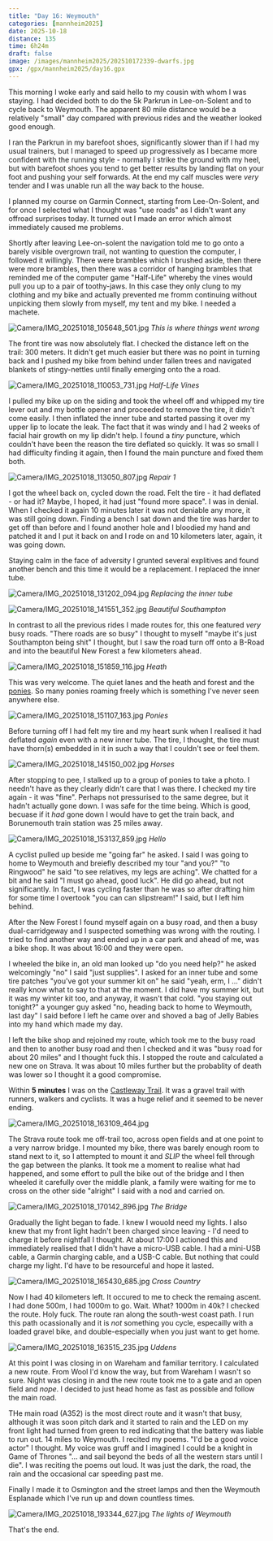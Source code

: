 ```yaml
--- 
title: "Day 16: Weymouth"
categories: [mannheim2025]
date: 2025-10-18
distance: 135
time: 6h24m
draft: false
image: /images/mannheim2025/202510172339-dwarfs.jpg
gpx: /gpx/mannheim2025/day16.gpx
---
```

This morning I woke early and said hello to my cousin with whom I was staying.
I had decided both to do the 5k Parkrun in Lee-on-Solent and to cycle back to
Weymouth. The apparent 80 mile distance would be a relatively "small" day
compared with previous rides and the weather looked good enough.

I ran the Parkrun in my barefoot shoes, significantly slower than if I had my
usual trainers, but I managed to speed up progressively as I became more
confident with the running style - normally I strike the ground with my heel,
but with barefoot shoes you tend to get better results by landing flat on your
foot and pushing your self forwards. At the end my calf muscles were _very_
tender and I was unable run all the way back to the house.

I planned my course on Garmin Connect, starting from Lee-On-Solent, and for
once I selected what I thought was "use roads" as I didn't want any offroad
surprises today. It turned out I made an error which almost immediately caused
me problems.

Shortly after leaving Lee-on-solent the navigation told me to go onto a barely
visible overgrown trail, not wanting to question the computer, I followed it
willingly. There were brambles which I brushed aside, then there were more
brambles, then there was a corridor of hanging brambles that reminded me of
the computer game "Half-Life" whereby the vines would pull you up to a pair of
toothy-jaws. In this case they only clung to my clothing and my bike and
actually prevented me fromm continuing without unpicking them slowly from
myself, my tent and my bike. I needed a machete.

![Camera/IMG_20251018_105648_501.jpg](/images/mannheim2025/202510172339-badtrail.jpg)
*This is where things went wrong*

The front tire was now absolutely flat. I checked the distance left on the
trail: 300 meters. It didn't get much easier but there was no point in turning
back and I pushed my bike from behind under fallen trees and navigated
blankets of stingy-nettles until finally emerging onto the a road.

![Camera/IMG_20251018_110053_731.jpg](/images/mannheim2025/202510172339-vines.jpg)
*Half-Life Vines*

I pulled my bike up on the siding and took the wheel off and whipped my tire
lever out and my bottle opener and proceeded to remove the tire, it didn't
come easily. I then inflated the inner tube and started passing it over my
upper lip to locate the leak. The fact that it was windy and I had 2 weeks of
facial hair growth on my lip didn't help. I found a _tiny_ puncture, which
couldn't have been the reason the tire deflated so quickly. It was so small I
had difficulty finding it again, then I found the main puncture and fixed them
both.

![Camera/IMG_20251018_113050_807.jpg](/images/mannheim2025/202510172339-puncture.jpg)
*Repair 1*


I got the wheel back on, cycled down the road. Felt the tire - it had deflated - or had it? Maybe, I hoped, it had just "found more space". I was in denial.
When I checked it again 10 minutes later it was not deniable any more, it
was still going down. Finding a bench I sat down and the tire was harder to
get off than before and I found another hole and I bloodied my hand and
patched it and I put it back on and I rode on and 10 kilometers later, again,
it was going down.

Staying calm in the face of adversity I grunted several explitives and found
another bench and this time it would be a replacement. I replaced the inner
tube.

![Camera/IMG_20251018_131202_094.jpg](/images/mannheim2025/202510172339-puncture2.jpg)
*Replacing the inner tube*

![Camera/IMG_20251018_141551_352.jpg](/images/mannheim2025/202510172339-beauty.jpg)
*Beautiful Southampton*

In contrast to all the previous rides I made routes for, this one featured
_very_ busy roads. "There roads are so busy" I thought to myself "maybe it's
just Southampton being shit" I thought, but I saw the road turn off onto a
B-Road and into the beautiful New Forest a few kilometers ahead.

![Camera/IMG_20251018_151859_116.jpg](/images/mannheim2025/202510172339-heath.jpg)
*Heath*

This was very welcome. The quiet lanes and the heath and forest and the
[ponies](https://www.thenewforest.co.uk/explore/wildlife-and-nature/ponies/).
So many ponies roaming freely which is something I've never seen anywhere else.

![Camera/IMG_20251018_151107_163.jpg](/images/mannheim2025/202510172339-dwarfs.jpg)
*Ponies*

Before turning off I had felt my tire and my heart sunk when I realised it had
deflated _again_ even with a new inner tube. The tire, I thought, the tire
must have thorn(s) embedded in it in such a way that I couldn't see or feel
them.

![Camera/IMG_20251018_145150_002.jpg](/images/mannheim2025/202510172339-horses.jpg)
*Horses*


After stopping to pee, I stalked up to a group of ponies to take a photo. I
needn't have as they clearly didn't care that I was there. I checked my tire
again - it was "fine". Perhaps not pressurised to the same degree, but it
hadn't actually gone down. I was safe for the time being. Which is good,
becuase if it _had_ gone down I would have to get the train back, and
Borunemouth train station was 25 miles away.

![Camera/IMG_20251018_153137_859.jpg](/images/mannheim2025/202510172339-hello.jpg)
*Hello*

A cyclist pulled up beside me "going far" he asked. I said I was going to
home to Weymouth and breiefly described my tour "and you?" "to Ringwood" he
said "to see relatives, my legs are aching". We chatted for a bit and he said
"I must go ahead, good luck". He did go ahead, but not significantly. In fact,
I was cycling faster than he was so after drafting him for some time I
overtook "you can can slipstream!" I said, but I left him behind.

After the New Forest I found myself again on a busy road, and then a
busy dual-carridgeway and I suspected something was wrong with the routing. I
tried to find another way and ended up in a car park and ahead of me, was a
bike shop. It was about 16:00 and they were open.

I wheeled the bike in, an old man looked up "do you need help?" he asked
welcomingly "no" I said "just supplies". I asked for an inner tube and some
tire patches "you've got your summer kit on" he said "yeah, erm, I ..." didn't
really know what to say to that at the moment. I did have my summer kit, but
it was my winter kit too, and anyway, it wasn't that cold. "you staying out
tonight?" a younger guy asked "no, heading back to home to Weymouth, last day"
I said before I left he came over and shoved a bag of Jelly Babies into my
hand which made my day.

I left the bike shop and rejoined my route, which took me to the busy road and
then to another busy road and then I checked and it was "busy road for about
20 miles" and I thought fuck this. I stopped the route and calculated a new
one on Strava. It was about 10 miles further but the probablity of death was
lower so I thought it a good compromise.

Within **5 minutes** I was on the [Castleway
Trail](https://www.dorsetcouncil.gov.uk/w/castleman-trailway). It was a gravel
trail with runners, walkers and cyclists. It was a huge relief and it seemed
to be never ending.

![Camera/IMG_20251018_163109_464.jpg](/images/mannheim2025/202510172339-castleman.jpg)

The Strava route took me off-trail too, across open fields and at one point to
a very narrow bridge.  I mounted my bike, there was barely enough room to
stand next to it, so I attempted to mount it and _SLIP_ the wheel fell through
the gap between the planks. It took me a moment to realise what had happened,
and some effort to pull the bike out of the bridge and I then wheeled it
carefully over the middle plank, a family were waiting for me to cross on the
other side "alright" I said with a nod and carried on.

![Camera/IMG_20251018_170142_896.jpg](/images/mannheim2025/202510172339-thebridge.jpg)
*The Bridge*

Gradually the light began to fade. I knew I wouold need my lights. I also knew
that my front light hadn't been charged since leaving - I'd need to charge it
before nightfall I thought. At about 17:00 I actioned this and immediately
realised that I didn't have a micro-USB cable. I had a mini-USB cable, a
Garmin charging cable, and a USB-C cable. But nothing that could charge my
light. I'd have to be resourceful and hope it lasted.

![Camera/IMG_20251018_165430_685.jpg](/images/mannheim2025/202510172339-openroad.jpg)
*Cross Country*

Now I had 40 kilometers left. It occured to me to check the remaing ascent. I
had done 500m, I had 1000m to go. Wait. What? 1000m in 40k? I checked the
route. Holy fuck. The route ran along the south-west coast path. I run this
path ocassionally and it is _not_ something you cycle, especailly with a
loaded gravel bike, and double-especially when you just want to get home.

![Camera/IMG_20251018_163515_235.jpg](/images/mannheim2025/202510172339-uddens.jpg)
*Uddens*

At this point I was closing in on Wareham and familiar territory. I calculated
a new route. From Wool I'd know the way, but from Wareham I wasn't so sure.
Night was closing in and the new route took me to a gate and an open field and
_nope_. I decided to just head home as fast as possible and follow the main
road.

THe main road (A352) is the most direct route and it wasn't that busy,
although it was soon pitch dark and it started to rain and the LED on my front
light had turned from green to red indicating that the battery was liable to
run out. 14 miles to Weymouth. I recited my poems. "I'd be a good voice actor"
I thought. My voice was gruff and I imagined I could be a knight in Game of
Thrones "... and sail beyond the beds of all the western stars until I die". I
was reciting the poems out loud. It was just the dark, the road, the rain and
the occasional car speeding past me.

Finally I made it to Osmington and the street lamps and then the Weymouth
Esplanade which I've run up and down countless times.

![Camera/IMG_20251018_193344_627.jpg](/images/mannheim2025/202510172339-weymouth.jpg)
*The lights of Weymouth*

That's the end.
